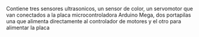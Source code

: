 Contiene tres sensores ultrasonicos, un sensor de color, un servomotor que van conectados a la placa microcontroladora Arduino Mega, dos portapilas una que alimenta directamente al controlador de motores y el otro para alimentar la placa
